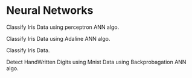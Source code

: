 # Neural Networks

Classify Iris Data using perceptron ANN algo.        

Classify Iris Data using Adaline ANN algo.      

Classify Iris Data.

Detect HandWritten Digits using Mnist Data using Backprobagation ANN algo.                     
